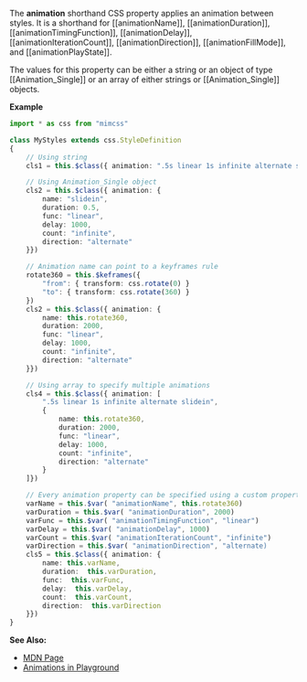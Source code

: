 The **animation** shorthand CSS property applies an animation between styles. It is a shorthand for [[animationName]], [[animationDuration]], [[animationTimingFunction]], [[animationDelay]], [[animationIterationCount]], [[animationDirection]], [[animationFillMode]], and [[animationPlayState]].

The values for this property can be either a string or an object of type [[Animation_Single]] or an array of either strings or [[Animation_Single]] objects.

**Example**

```typescript
import * as css from "mimcss"

class MyStyles extends css.StyleDefinition
{
    // Using string
    cls1 = this.$class({ animation: ".5s linear 1s infinite alternate slidein" })

    // Using Animation_Single object
    cls2 = this.$class({ animation: {
        name: "slidein",
        duration: 0.5,
        func: "linear",
        delay: 1000,
        count: "infinite",
        direction: "alternate"
    }})

    // Animation name can point to a keyframes rule
    rotate360 = this.$keframes({
        "from": { transform: css.rotate(0) }
        "to": { transform: css.rotate(360) }
    })
    cls2 = this.$class({ animation: {
        name: this.rotate360,
        duration: 2000,
        func: "linear",
        delay: 1000,
        count: "infinite",
        direction: "alternate"
    }})

    // Using array to specify multiple animations
    cls4 = this.$class({ animation: [
        ".5s linear 1s infinite alternate slidein",
        {
            name: this.rotate360,
            duration: 2000,
            func: "linear",
            delay: 1000,
            count: "infinite",
            direction: "alternate"
        }
    ]})

    // Every animation property can be specified using a custom property
    varName = this.$var( "animationName", this.rotate360)
    varDuration = this.$var( "animationDuration", 2000)
    varFunc = this.$var( "animationTimingFunction", "linear")
    varDelay = this.$var( "animationDelay", 1000)
    varCount = this.$var( "animationIterationCount", "infinite")
    varDirection = this.$var( "animationDirection", "alternate)
    cls5 = this.$class({ animation: {
        name: this.varName,
        duration:  this.varDuration,
        func:  this.varFunc,
        delay:  this.varDelay,
        count:  this.varCount,
        direction:  this.varDirection
    }})
}
```

**See Also:**
- <a href="https://developer.mozilla.org/en-US/docs/Web/CSS/animation" target="mdn">MDN Page</a>
- <a href="http://localhost:4001/demo/playground.html?file=animations.tsx" target="playground">Animations in Playground</a>

